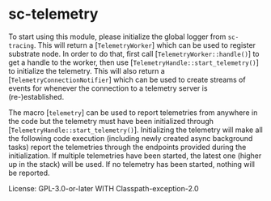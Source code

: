 # sc-telemetry

To start using this module, please initialize the global logger from `sc-tracing`. This will
return a [`TelemetryWorker`] which can be used to register substrate node. In order to do that,
first call [`TelemetryWorker::handle()`] to get a handle to the worker, then use
[`TelemetryHandle::start_telemetry()`] to initialize the telemetry. This will also return a
[`TelemetryConnectionNotifier`] which can be used to create streams of events for whenever the
connection to a telemetry server is (re-)established.

The macro [`telemetry`] can be used to report telemetries from anywhere in the code but the
telemetry must have been initialized through [`TelemetryHandle::start_telemetry()`].
Initializing the telemetry will make all the following code execution (including newly created
async background tasks) report the telemetries through the endpoints provided during the
initialization. If multiple telemetries have been started, the latest one (higher up in the
stack) will be used. If no telemetry has been started, nothing will be reported.

License: GPL-3.0-or-later WITH Classpath-exception-2.0
